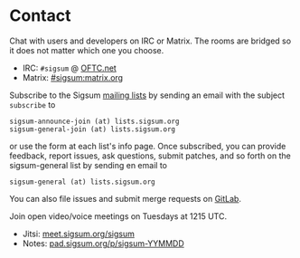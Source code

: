 # Contact

Chat with users and developers on IRC or Matrix. The rooms are bridged so it
does not matter which one you choose.

  - IRC: `#sigsum` @ [OFTC.net][]
  - Matrix: [#sigsum:matrix.org][]

[OFTC.net]: https://oftc.net/
[#sigsum:matrix.org]: https://app.element.io/#/room/#sigsum:matrix.org

Subscribe to the Sigsum [mailing lists][] by sending an email with the subject
`subscribe` to

    sigsum-announce-join (at) lists.sigsum.org
    sigsum-general-join (at) lists.sigsum.org

or use the form at each list's info page.  Once subscribed, you can provide
feedback, report issues, ask questions, submit patches, and so forth on the
sigsum-general list by sending en email to

    sigsum-general (at) lists.sigsum.org

You can also file issues and submit merge requests on [GitLab][].

[mailing lists]: https://lists.sigsum.org/mailman3/postorius/lists/
[GitLab]: https://git.glasklar.is/sigsum/

Join open video/voice meetings on Tuesdays at 1215 UTC.

  - Jitsi: [meet.sigsum.org/sigsum][]
  - Notes: [pad.sigsum.org/p/sigsum-YYMMDD][]

[meet.sigsum.org/sigsum]: https://meet.sigsum.org/sigsum
[pad.sigsum.org/p/sigsum-YYMMDD]: https://pad.sigsum.org/p/sigsum-YYMMDD
